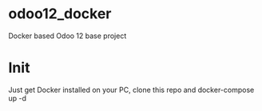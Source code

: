 # odoo12_docker
Docker based Odoo 12 base project

# Init
Just get Docker installed on your PC, clone this repo and docker-compose up -d
